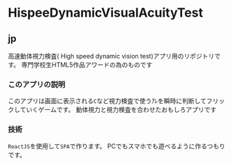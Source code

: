 # HispeeDynamicVisualAcuityTest
## jp
高速動体視力検査( High speed dynamic vision test)アプリ用のリポジトリです。
専門学校生HTML5作品アワードの為のものです　
### このアプリの説明
このアプリは画面に表示される`C`など視力検査で使うｱﾚを瞬時に判断してフリックしていくゲームです。
動体視力と視力検査を合わせたおもしろアプリです
### 技術
`ReactJS`を使用して`SPA`で作ります。
PCでもスマホでも遊べるように作るつもりです。
